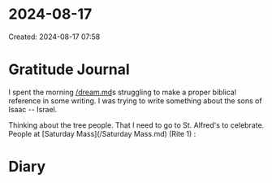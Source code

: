 # 2024-08-17
Created: 2024-08-17 07:58

# Gratitude Journal 

I spent the morning [/dream.md](/dream.md)s struggling to make a proper biblical reference in some writing. I was trying to write something about the sons of Isaac -- Israel.

Thinking about the tree people. That I need to go to St. Alfred's to celebrate. People at [Saturday Mass](/Saturday Mass.md) (Rite 1) : 

# Diary 


